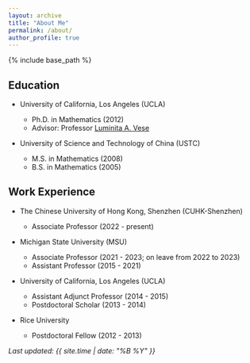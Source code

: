 ```yaml
---
layout: archive
title: "About Me"
permalink: /about/
author_profile: true
---
```


{% include base_path %}

## Education
* University of California, Los Angeles (UCLA)
  * Ph.D. in Mathematics (2012)
  * Advisor: Professor [Luminita A. Vese](https://www.math.ucla.edu/~lvese/)

* University of Science and Technology of China (USTC)
  * M.S. in Mathematics (2008)
  * B.S. in Mathematics (2005)

## Work Experience
* The Chinese University of Hong Kong, Shenzhen (CUHK-Shenzhen)
  * Associate Professor (2022 - present)

* Michigan State University (MSU)
  * Associate Professor (2021 - 2023; on leave from 2022 to 2023) 
  * Assistant Professor (2015 - 2021)

* University of California, Los Angeles (UCLA)
  * Assistant Adjunct Professor (2014 - 2015)
  * Postdoctoral Scholar (2013 - 2014)

* Rice University
  * Postdoctoral Fellow (2012 - 2013)
 
_Last updated: {{ site.time | date: "%B %Y" }}_
